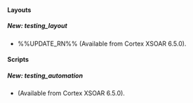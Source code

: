 
#### Layouts
##### New: testing_layout
- %%UPDATE_RN%% (Available from Cortex XSOAR 6.5.0).

#### Scripts
##### New: testing_automation
-  (Available from Cortex XSOAR 6.5.0).
